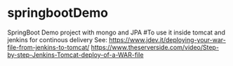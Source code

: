 # springbootDemo
SpringBoot Demo project with mongo and JPA
#To use it inside tomcat and jenkins for continous delivery
See: 
https://www.jdev.it/deploying-your-war-file-from-jenkins-to-tomcat/
https://www.theserverside.com/video/Step-by-step-Jenkins-Tomcat-deploy-of-a-WAR-file
